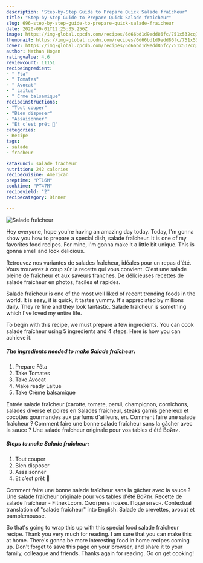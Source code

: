 ```yaml
---
description: "Step-by-Step Guide to Prepare Quick Salade fraîcheur"
title: "Step-by-Step Guide to Prepare Quick Salade fraîcheur"
slug: 696-step-by-step-guide-to-prepare-quick-salade-fraicheur
date: 2020-09-01T12:25:35.256Z
image: https://img-global.cpcdn.com/recipes/6d66bd1d9edd86fc/751x532cq70/salade-fraicheur-photo-principale-de-la-recette.jpg
thumbnail: https://img-global.cpcdn.com/recipes/6d66bd1d9edd86fc/751x532cq70/salade-fraicheur-photo-principale-de-la-recette.jpg
cover: https://img-global.cpcdn.com/recipes/6d66bd1d9edd86fc/751x532cq70/salade-fraicheur-photo-principale-de-la-recette.jpg
author: Nathan Hogan
ratingvalue: 4.6
reviewcount: 11151
recipeingredient:
- " Fta"
- " Tomates"
- " Avocat"
- " Laitue"
- " Crme balsamique"
recipeinstructions:
- "Tout couper"
- "Bien disposer"
- "Assaisonner"
- "Et c’est prêt 🥗"
categories:
- Recipe
tags:
- salade
- fracheur

katakunci: salade fracheur 
nutrition: 242 calories
recipecuisine: American
preptime: "PT16M"
cooktime: "PT47M"
recipeyield: "2"
recipecategory: Dinner

---
```



![Salade fraîcheur](https://img-global.cpcdn.com/recipes/6d66bd1d9edd86fc/751x532cq70/salade-fraicheur-photo-principale-de-la-recette.jpg)

Hey everyone, hope you're having an amazing day today. Today, I'm gonna show you how to prepare a special dish, salade fraîcheur. It is one of my favorites food recipes. For mine, I'm gonna make it a little bit unique. This is gonna smell and look delicious.

Retrouvez nos variantes de salades fraîcheur, idéales pour un repas d&#39;été. Vous trouverez à coup sûr la recette qui vous convient. C&#39;est une salade pleine de fraîcheur et aux saveurs franches. De délicieuses recettes de salade fraicheur en photos, faciles et rapides.

Salade fraîcheur is one of the most well liked of recent trending foods in the world. It is easy, it is quick, it tastes yummy. It's appreciated by millions daily. They're fine and they look fantastic. Salade fraîcheur is something which I've loved my entire life.


To begin with this recipe, we must prepare a few ingredients. You can cook salade fraîcheur using 5 ingredients and 4 steps. Here is how you can achieve it.

<!--inarticleads1-->

##### The ingredients needed to make Salade fraîcheur:

1. Prepare  Fêta
1. Take  Tomates
1. Take  Avocat
1. Make ready  Laitue
1. Take  Crème balsamique


Entrée salade fraîcheur (carotte, tomate, persil, champignon, cornichons, salades diverse et poires en Salades fraîcheur, steaks garnis généreux et cocottes gourmandes aux parfums d&#39;ailleurs, en. Comment faire une salade fraîcheur ? Comment faire une bonne salade fraîcheur sans la gâcher avec la sauce ? Une salade fraîcheur originale pour vos tables d&#39;été Войти. 

<!--inarticleads2-->

##### Steps to make Salade fraîcheur:

1. Tout couper
1. Bien disposer
1. Assaisonner
1. Et c’est prêt 🥗


Comment faire une bonne salade fraîcheur sans la gâcher avec la sauce ? Une salade fraîcheur originale pour vos tables d&#39;été Войти. Recette de salade fraîcheur - Fitnext.com. Смотреть позже. Поделиться. Contextual translation of &#34;salade fraîcheur&#34; into English. Salade de crevettes, avocat et pamplemousse. 

So that's going to wrap this up with this special food salade fraîcheur recipe. Thank you very much for reading. I am sure that you can make this at home. There's gonna be more interesting food in home recipes coming up. Don't forget to save this page on your browser, and share it to your family, colleague and friends. Thanks again for reading. Go on get cooking!
